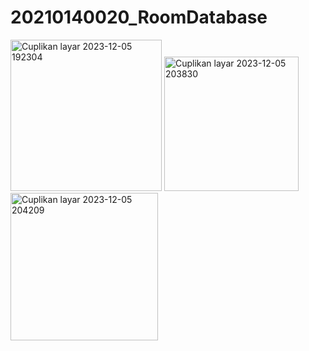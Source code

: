 # 20210140020_RoomDatabase
<img width="242" alt="Cuplikan layar 2023-12-05 192304" src="https://github.com/daniladyah/20210140020_RoomDatabase/assets/114916300/01d41db3-f10f-4ef7-9f80-3db42a369baa">

<img width="215" alt="Cuplikan layar 2023-12-05 203830" src="https://github.com/daniladyah/20210140020_RoomDatabase/assets/114916300/78f6f48e-4747-42cb-8187-05a3ff581a98">

<img width="236" alt="Cuplikan layar 2023-12-05 204209" src="https://github.com/daniladyah/20210140020_RoomDatabase/assets/114916300/b4ebf3c6-18fd-470e-b3e2-140dd813da43">



